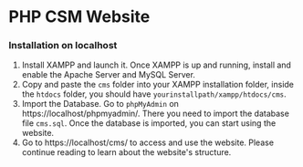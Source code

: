 # PHP CSM Website

### Installation on localhost
1. Install XAMPP and launch it. Once XAMPP is up and running, install and enable the Apache Server and MySQL Server.
2. Copy and paste the `cms` folder into your XAMPP installation folder, inside the `htdocs` folder, you should have `yourinstallpath/xampp/htdocs/cms`.
3. Import the Database. Go to `phpMyAdmin` on https://localhost/phpmyadmin/. There you need to import the database file `cms.sql`. Once the database is imported, you can start using the website. 
4. Go to https://localhost/cms/ to access and use the website. Please continue reading to learn about the website's structure. 
